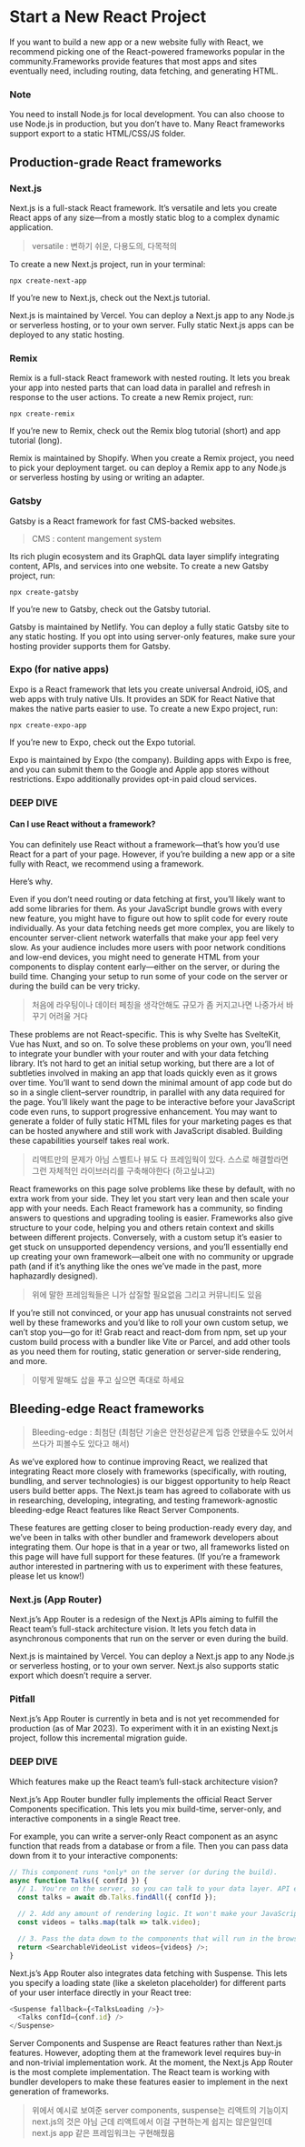 # Start a New React Project

If you want to build a new app or a new website fully with React,
we recommend picking one of the React-powered frameworks popular in the community.Frameworks provide features that most apps and sites eventually need, including routing, data fetching, and generating HTML.

### Note

You need to install Node.js for local development.
You can also choose to use Node.js in production, but you don’t have to.
Many React frameworks support export to a static HTML/CSS/JS folder.

## Production-grade React frameworks

### Next.js

Next.js is a full-stack React framework.
It’s versatile and lets you create React apps of any size—from a mostly static blog to a complex dynamic application.

> versatile : 변하기 쉬운, 다용도의, 다목적의

To create a new Next.js project, run in your terminal:

```
npx create-next-app
```

If you’re new to Next.js, check out the Next.js tutorial.

Next.js is maintained by Vercel.
You can deploy a Next.js app to any Node.js or serverless hosting, or to your own server.
Fully static Next.js apps can be deployed to any static hosting.

### Remix

Remix is a full-stack React framework with nested routing.
It lets you break your app into nested parts that can load data in parallel and refresh in response to the user actions.
To create a new Remix project, run:

```
npx create-remix
```

If you’re new to Remix, check out the Remix blog tutorial (short) and app tutorial (long).

Remix is maintained by Shopify.
When you create a Remix project, you need to pick your deployment target.
ou can deploy a Remix app to any Node.js or serverless hosting by using or writing an adapter.

### Gatsby

Gatsby is a React framework for fast CMS-backed websites.

> CMS : content mangement system

Its rich plugin ecosystem and its GraphQL data layer simplify integrating content, APIs, and services into one website.
To create a new Gatsby project, run:

```
npx create-gatsby
```

If you’re new to Gatsby, check out the Gatsby tutorial.

Gatsby is maintained by Netlify.
You can deploy a fully static Gatsby site to any static hosting.
If you opt into using server-only features, make sure your hosting provider supports them for Gatsby.

### Expo (for native apps)

Expo is a React framework that lets you create universal Android, iOS, and web apps with truly native UIs.
It provides an SDK for React Native that makes the native parts easier to use.
To create a new Expo project, run:

```
npx create-expo-app
```

If you’re new to Expo, check out the Expo tutorial.

Expo is maintained by Expo (the company).
Building apps with Expo is free, and you can submit them to the Google and Apple app stores without restrictions.
Expo additionally provides opt-in paid cloud services.

### DEEP DIVE

#### Can I use React without a framework?

You can definitely use React without a framework—that’s how you’d use React for a part of your page.
However, if you’re building a new app or a site fully with React, we recommend using a framework.

Here’s why.

Even if you don’t need routing or data fetching at first,
you’ll likely want to add some libraries for them.
As your JavaScript bundle grows with every new feature,
you might have to figure out how to split code for every route individually.
As your data fetching needs get more complex,
you are likely to encounter server-client network waterfalls that make your app feel very slow.
As your audience includes more users with poor network conditions and low-end devices,
you might need to generate HTML from your components to display content early—either on the server, or during the build time.
Changing your setup to run some of your code on the server or during the build can be very tricky.

> 처음에 라우팅이나 데이터 페칭을 생각안해도 규모가 좀 커지고나면 나중가서 바꾸기 어려울 거다

These problems are not React-specific.
This is why Svelte has SvelteKit, Vue has Nuxt, and so on.
To solve these problems on your own,
you’ll need to integrate your bundler with your router and with your data fetching library.
It’s not hard to get an initial setup working,
but there are a lot of subtleties involved in making an app that loads quickly even as it grows over time.
You’ll want to send down the minimal amount of app code
but do so in a single client–server roundtrip,
in parallel with any data required for the page.
You’ll likely want the page to be interactive before your JavaScript code even runs,
to support progressive enhancement.
You may want to generate a folder of fully static HTML files for your marketing pages
es that can be hosted anywhere and still work with JavaScript disabled.
Building these capabilities yourself takes real work.

> 리액트만의 문제가 아님 스벨트나 뷰도 다 프레임웍이 있다. 스스로 해결할라면 그런 자체적인 라이브러리를 구축해야한다 (하고싶냐고)

React frameworks on this page solve problems like these by default,
with no extra work from your side.
They let you start very lean and then scale your app with your needs.
Each React framework has a community,
so finding answers to questions and upgrading tooling is easier.
Frameworks also give structure to your code,
helping you and others retain context and skills between different projects.
Conversely, with a custom setup it’s easier to get stuck on unsupported dependency versions,
and you’ll essentially end up creating your own framework—albeit one with no community or upgrade path
(and if it’s anything like the ones we’ve made in the past, more haphazardly designed).

> 위에 말한 프레임웍들은 니가 삽질할 필요없음 그리고 커뮤니티도 있음

If you’re still not convinced,
or your app has unusual constraints not served well by these frameworks and you’d like to roll your own custom setup,
we can’t stop you—go for it!
Grab react and react-dom from npm,
set up your custom build process with a bundler like Vite or Parcel,
and add other tools as you need them for routing,
static generation or server-side rendering, and more.

> 이렇게 말해도 삽을 푸고 싶으면 족대로 하세요

## Bleeding-edge React frameworks

> Bleeding-edge : 최첨단 (최첨단 기술은 안전성같은게 입증 안됐을수도 있어서 쓰다가 피볼수도 있다고 해서)

As we’ve explored how to continue improving React,
we realized that integrating React more closely with frameworks (specifically, with routing, bundling, and server technologies)
is our biggest opportunity to help React users build better apps.
The Next.js team has agreed to collaborate with us in researching, developing, integrating, and testing framework-agnostic bleeding-edge React features like React Server Components.

These features are getting closer to being production-ready every day,
and we’ve been in talks with other bundler and framework developers about integrating them.
Our hope is that in a year or two,
all frameworks listed on this page will have full support for these features.
(If you’re a framework author interested in partnering with us to experiment with these features, please let us know!)

### Next.js (App Router)

Next.js’s App Router is a redesign of the Next.js APIs aiming to fulfill the React team’s full-stack architecture vision.
It lets you fetch data in asynchronous components that run on the server or even during the build.

Next.js is maintained by Vercel.
You can deploy a Next.js app to any Node.js or serverless hosting, or to your own server.
Next.js also supports static export which doesn’t require a server.

### Pitfall

Next.js’s App Router is currently in beta and is not yet recommended for production (as of Mar 2023).
To experiment with it in an existing Next.js project, follow this incremental migration guide.

### DEEP DIVE

Which features make up the React team’s full-stack architecture vision?

Next.js’s App Router bundler fully implements the official React Server Components specification.
This lets you mix build-time, server-only, and interactive components in a single React tree.

For example, you can write a server-only React component as an async function that reads from a database or from a file.
Then you can pass data down from it to your interactive components:

```javascript
// This component runs *only* on the server (or during the build).
async function Talks({ confId }) {
  // 1. You're on the server, so you can talk to your data layer. API endpoint not required.
  const talks = await db.Talks.findAll({ confId });

  // 2. Add any amount of rendering logic. It won't make your JavaScript bundle larger.
  const videos = talks.map(talk => talk.video);

  // 3. Pass the data down to the components that will run in the browser.
  return <SearchableVideoList videos={videos} />;
}
```

Next.js’s App Router also integrates data fetching with Suspense.
This lets you specify a loading state (like a skeleton placeholder) for different parts of your user interface directly in your React tree:

```javascript
<Suspense fallback={<TalksLoading />}>
  <Talks confId={conf.id} />
</Suspense>
```

Server Components and Suspense are React features rather than Next.js features.
However, adopting them at the framework level requires buy-in and non-trivial implementation work.
At the moment, the Next.js App Router is the most complete implementation.
The React team is working with bundler developers to make these features easier to implement in the next generation of frameworks.

> 위에서 예시로 보여준 server components, suspense는 리액트의 기능이지 next.js의 것은 아님
근데 리액트에서 이걸 구현하는게 쉽지는 않은일인데 next.js app 같은 프레임워크는 구현해줬음